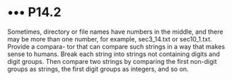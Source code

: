 # ••• P14.2 

Sometimes, directory or file names have numbers in the middle, and there may be
more than one number, for example, sec3_14.txt or sec10_1.txt. Provide a compara-
tor that can compare such strings in a way that makes sense to humans. Break each
string into strings not containing digits and digit groups. Then compare two strings
by comparing the first non-digit groups as strings, the first digit groups as integers,
and so on.

